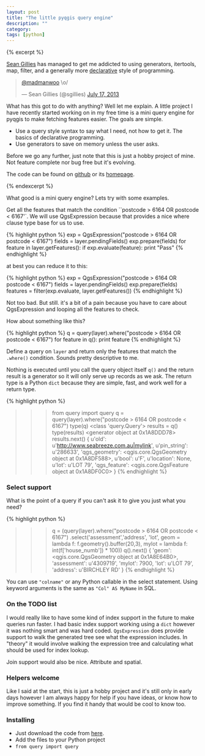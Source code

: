 ```yaml
---
layout: post
title: "The little pyqgis query engine"
description: ""
category: 
tags: [python]
---
```


{% excerpt %}

[Sean Gillies](http://sgillies.net/) has managed to get me addicted to using generators, itertools, map, filter, and a generally more [declarative](http://latentflip.com/imperative-vs-declarative/) style of programming. 

<blockquote class="twitter-tweet"><p><a href="https://twitter.com/madmanwoo">@madmanwoo</a> \o/</p>&mdash; Sean Gillies (@sgillies) <a href="https://twitter.com/sgillies/statuses/357318849407885313">July 17, 2013</a></blockquote>
<script async src="//platform.twitter.com/widgets.js" charset="utf-8"></script>

What has this got to do with anything? Well let me explain. A little project I have recently started working on in my free time is a mini query engine for pyqgis to make fetching features easier. The goals are simple. 

- Use a query style syntax to say what I need, not how to get it.  The basics of declarative programming. 
- Use generators to save on memory unless the user asks.

Before we go any further, just note that this is just a hobby project of mine. Not feature complete nor bug free but it's evolving.

The code can be found on [github](https://github.com/NathanW2/little-pyqgis-query-engine) or its [homepage](http://nathanw2.github.io/little-pyqgis-query-engine/). 

{% endexcerpt %}

What good is a mini query engine?  Lets try with some examples.

Get all the features that match the condition ``postcode > 6164 OR postcode < 6167'`. We will use QgsExpression because that provides a nice where clause type base for us to use.  

{% highlight python %}
exp = QgsExpression("postcode > 6164 OR postcode < 6167")
fields = layer.pendingFields()
exp.prepare(fields)
for feature in layer.getFeatures():
	if exp.evaluate(feature):
		print "Pass"
{% endhighlight %}

at best you can reduce it to this:

{% highlight python %}
exp = QgsExpression("postcode > 6164 OR postcode < 6167")
fields = layer.pendingFields()
exp.prepare(fields)
features = filter(exp.evaluate, layer.getFeatures())
{% endhighlight %}

Not too bad. But still. it's a bit of a pain because you have to care about QgsExpression and looping all the features to check.

How about something like this?

{% highlight python %}
q = query(layer).where("postcode > 6164 OR postcode < 6167")
for feature in q():
	print feature
{% endhighlight %}

Define a query on `layer` and return only the features that match the ``.where()`` condition. Sounds pretty descriptive to me.

Nothing is executed until you call the query object itself ``q()`` and the return result is a generator so it will only serve up records as we ask. The return type is a Python ``dict`` because they are simple, fast, and work well for a return type.

{% highlight python %}
>>> from query import query
>>> q = query(layer).where("postcode > 6164 OR postcode < 6167")
>>> type(q)
<class 'query.Query'>
>>> results = q()
>>> type(results)
<generator object <genexpr> at 0x1A8DDD78>
>>> results.next()
{
u'old': u'http://www.seabreeze.com.au|mylink', 
u'pin_string': u'286633', 
'qgs_geometry': <qgis.core.QgsGeometry object at 0x1A8DF588>, 
u'bool': u'F', 
u'location': None, 
u'lot': u'LOT 79', 
'qgs_feature': <qgis.core.QgsFeature object at 0x1A8DF0C0>
}
{% endhighlight %}

### Select support

What is the point of a query if you can't ask it to give you just what you need?

{% highlight python %}
>>> q = (query(layer).where("postcode > 6164 OR postcode < 6167")
                     .select('assessment','address', 'lot',
                              geom = lambda f: f.geometry().buffer(20,3),
                              mylot = lambda f: int(f['house_numb']) * 100))
>>> q().next()
{
'geom': <qgis.core.QgsGeometry object at 0x1A8E64B0>, 
'assessment': u'4309719', 
'mylot': 7900, 
'lot': u'LOT 79', 
'address': u'BIRCHLEY RD'
}
{% endhighlight %}
 
You can use ``"colname"`` or any Python callable in the select statement.  Using keyword arguments is the same as ``"Col" AS MyName`` in SQL.

### On the TODO list

I would really like to have some kind of index support in the future to make queries run faster. I had basic index support working using a ``dict`` however it was nothing smart and was hard coded. ``QgsExpression`` does provide support to walk the generated tree see what the expression includes.  In "theory" it would involve walking the expression tree and calculating what should be used for index lookup.

Join support would also be nice. Attribute and spatial.

### Helpers welcome

Like I said at the start, this is just a hobby project and it's still only in early days however I am always happy for help if you have ideas, or know how to improve something.  If you find it handy that would be cool to know too.

### Installing

- Just download the code from [here](https://github.com/NathanW2/little-pyqgis-query-engine/zipball/master). 
- Add the files to your Python project
- ``from query import query``



